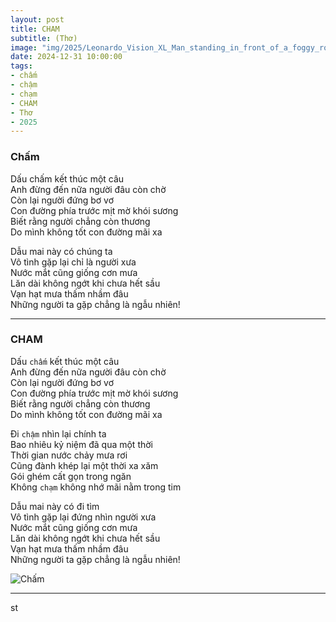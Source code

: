 ```yaml
---
layout: post
title: CHAM
subtitle: (Thơ)
image: "img/2025/Leonardo_Vision_XL_Man_standing_in_front_of_a_foggy_road_ahead_0.jpg"
date: 2024-12-31 10:00:00
tags:
- chấm
- chậm
- chạm
- CHAM
- Thơ
- 2025
---
```


### Chấm

Dấu chấm kết thúc một câu  
Anh đừng đến nữa người đâu còn chờ  
Còn lại người đứng bơ vơ  
Con đường phía trước mịt mờ khói sương  
Biết rằng người chẳng còn thương  
Do mình không tốt con đường mãi xa  

Dẫu mai này có chúng ta  
Vô tình gặp lại chỉ là người xưa  
Nước mắt cũng giống cơn mưa  
Lăn dài không ngớt khi chưa hết sầu  
Vạn hạt mưa thấm nhầm đâu  
Những người ta gặp chẳng là ngẫu nhiên!

-----

### CHAM

Dấu `chấm` kết thúc một câu  
Anh đừng đến nữa người đâu còn chờ  
Còn lại người đứng bơ vơ  
Con đường phía trước mịt mờ khói sương  
Biết rằng người chẳng còn thương  
Do mình không tốt con đường mãi xa  

Đi `chậm` nhìn lại chính ta  
Bao nhiêu kỷ niệm đã qua một thời  
Thời gian nước chảy mưa rơi  
Cũng đành khép lại một thời xa xăm  
Gói ghém cất gọn trong ngăn  
Không `chạm` không nhớ mãi nằm trong tim

Dẫu mai này có đi tìm  
Vô tình gặp lại đứng nhìn người xưa  
Nước mắt cũng giống cơn mưa  
Lăn dài không ngớt khi chưa hết sầu  
Vạn hạt mưa thấm nhầm đâu  
Những người ta gặp chẳng là ngẫu nhiên!


![Chấm](https://boxxv.github.io/img/2025/Leonardo_Vision_XL_Man_standing_in_front_of_a_foggy_road_ahead_1.jpg "Chấm")

-----
st